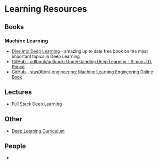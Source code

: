 # Learning Resources

## Books

### Machine Learning

- [Dive into Deep Learning](https://d2l.ai/) - amazing up to date free book on the most important topics in Deep Learning
- [GitHub - udlbook/udlbook: Understanding Deep Learning - Simon J.D. Prince](https://github.com/udlbook/udlbook/tree/main)
- [GitHub - stas00/ml-engineering: Machine Learning Engineering Online Book](https://github.com/stas00/ml-engineering)

## Lectures

- [Full Stack Deep Learning](https://fullstackdeeplearning.com/)


## Other
- [Deep Learning Curriculum](https://github.com/jacobhilton/deep_learning_curriculum)


## People

- 